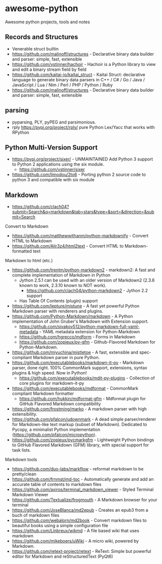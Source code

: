 # awesome-python

Awesome python projects, tools and notes


## Records and Structures

  * Venerable struct builtin
  * https://github.com/malinoff/structures - Declarative binary data builder and parser: simple, fast, extensible
  * https://github.com/vstinner/hachoir - Hachoir is a Python library to view and edit a binary stream field by field
  * https://github.com/kaitai-io/kaitai_struct - Kaitai Struct: declarative language to generate binary data parsers in C++ / C# / Go / Java / JavaScript / Lua / Nim / Perl / PHP / Python / Ruby
  * https://github.com/malinoff/structures - Declarative binary data builder and parser: simple, fast, extensible

## parsing

  * pyparsing, PLY, pyPEG and parsimonious.
  * rply https://pypi.org/project/rply/ pure Python Lex/Yacc that works with RPython

## Python Multi-Version Support

  * https://pypi.org/project/sixer/ - UNMAINTAINED Add Python 3 support to Python 2 applications using the six module.
      * https://github.com/vstinner/sixer
  * https://github.com/limodou/2to6 - Porting python 2 source code to python 3 and compatible with six module

## Markdown

  * https://github.com/clach04?submit=Search&q=markdown&tab=stars&type=&sort=&direction=&submit=Search

Convert to Markdown

  * https://github.com/matthewwithanm/python-markdownify - Convert HTML to Markdown
  * https://github.com/Alir3z4/html2text - Convert HTML to Markdown-formatted text

Markdown to html (etc.)

  * https://github.com/trentm/python-markdown2 - markdown2: A fast and complete implementation of Markdown in Python
      * Jython 2.5.1 can be used with an older version of Markdown2 (2.3.6 known to work, 2.3.10 known to NOT work).
          * https://github.com/clach04/python-markdown2 - Jython 2.2 support
      * Has Table Of Contents (plugin) support
  * https://github.com/lepture/mistune - A fast yet powerful Python Markdown parser with renderers and plugins.
  * https://github.com/Python-Markdown/markdown - A Python implementation of John Gruber's Markdown with Extension support.
      * https://github.com/sivakov512/python-markdown-full-yaml-metadata - YAML metadata extension for Python-Markdown
      * https://github.com/hgrecco/mdform - Forms in Markdown
      * https://github.com/zopieux/py-gfm - Github-Flavored Markdown for Python-Markdown.
  * https://github.com/miyuchina/mistletoe - A fast, extensible and spec-compliant Markdown parser in pure Python.
  * https://github.com/executablebooks/markdown-it-py - Markdown parser, done right. 100% CommonMark support, extensions, syntax plugins & high speed. Now in Python!
      * https://github.com/executablebooks/mdit-py-plugins - Collection of core plugins for markdown-it-py
  * https://github.com/executablebooks/mdformat - CommonMark compliant Markdown formatter
      * https://github.com/hukkin/mdformat-gfm - Mdformat plugin for GitHub Flavored Markdown compatibility
  * https://github.com/frostming/marko - A markdown parser with high extensibility.
  * https://github.com/pfalcon/udownmark - A dead simple parser/renderer for Markdown-like text markup (subset of Markdown). Dedicated to Pycopy, a minimalist Python implementation (https://github.com/pfalcon/micropython).
  * https://github.com/zopieux/pycmarkgfm - Lightweight Python bindings to GitHub Flavored Markdown (GFM) library, with special support for task lists.

Markdown tools

  * https://github.com/duo-labs/markflow - reformat markdown to be pretty/clean
  * https://github.com/frnmst/md-toc - Automatically generate and add an accurate table of contents to markdown files
  * https://github.com/axiros/terminal_markdown_viewer - Styled Terminal Markdown Viewer
  * https://github.com/Textualize/frogmouth - A Markdown browser for your terminal
  * https://github.com/JoseBlanca/md2epub - Creates an epub3 from a buch of markdown files
  * https://github.com/webalorn/md2book - Convert markdown files to beautiful books using a simple configuration file
  * https://github.com/Linbreux/wikmd - A file based wiki that uses markdown
  * https://github.com/mikeboers/uWiki - A micro wiki, powered by Markdown.
  * https://github.com/retext-project/retext - ReText: Simple but powerful editor for Markdown and reStructuredText (PyQt6)
